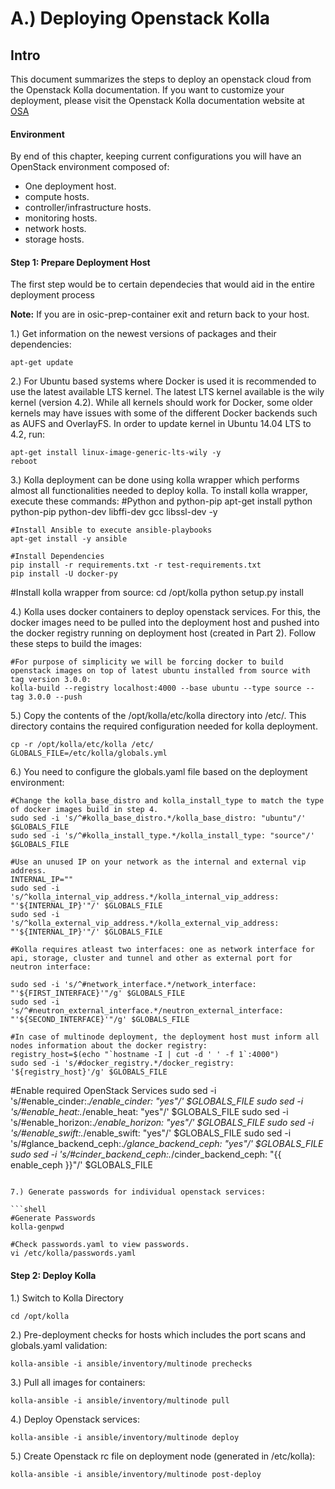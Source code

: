 A.) Deploying Openstack Kolla
=============================


Intro
------

This document summarizes the steps to deploy an openstack cloud from the Openstack Kolla documentation. If you want to customize your deployment, please visit the Openstack Kolla documentation website at [OSA](http://docs.openstack.org/developer/kolla/)

#### Environment

By end of this chapter, keeping current configurations you will have an OpenStack environment composed of:
- One deployment host.
- compute hosts.
- controller/infrastructure hosts.
- monitoring hosts.
- network hosts.
- storage hosts.

#### Step 1: Prepare Deployment Host

The first step would be to certain dependecies that would aid in the entire deployment process

__Note:__ If you are in osic-prep-container exit and return back to your host.

1.)  Get information on the newest versions of packages and their dependencies:

```shell
apt-get update
```
2.) For Ubuntu based systems where Docker is used it is recommended to use the latest available LTS kernel. The latest LTS kernel available is the wily kernel (version 4.2). While all kernels should work for Docker, some older kernels may have issues with some of the different Docker backends such as AUFS and OverlayFS. In order to update kernel in Ubuntu 14.04 LTS to 4.2, run:

```shell
apt-get install linux-image-generic-lts-wily -y
reboot
```

3.) Kolla deployment can be done using kolla wrapper which performs almost all functionalities needed to deploy kolla. To install kolla wrapper, execute these commands:
    #Python and python-pip
    apt-get install python python-pip python-dev libffi-dev gcc libssl-dev -y
    
    #Install Ansible to execute ansible-playbooks
    apt-get install -y ansible
    
    #Install Dependencies
    pip install -r requirements.txt -r test-requirements.txt
    pip install -U docker-py

   #Install kolla wrapper from source:
    cd /opt/kolla
    python setup.py install


4.) Kolla uses docker containers to deploy openstack services. For this, the docker images need to be pulled into the deployment host and pushed into the docker registry running on deployment host (created in Part 2). Follow these steps to build the images:

```shell
#For purpose of simplicity we will be forcing docker to build openstack images on top of latest ubuntu installed from source with tag version 3.0.0:
kolla-build --registry localhost:4000 --base ubuntu --type source --tag 3.0.0 --push
```

5.) Copy the contents of the /opt/kolla/etc/kolla directory into /etc/. This directory contains the required configuration needed for kolla deployment.

```shell
cp -r /opt/kolla/etc/kolla /etc/
GLOBALS_FILE=/etc/kolla/globals.yml
```

6.) You need to configure the globals.yaml file based on the deployment environment:

```shell
#Change the kolla_base_distro and kolla_install_type to match the type of docker images build in step 4.
sudo sed -i 's/^#kolla_base_distro.*/kolla_base_distro: "ubuntu"/' $GLOBALS_FILE
sudo sed -i 's/^#kolla_install_type.*/kolla_install_type: "source"/' $GLOBALS_FILE

#Use an unused IP on your network as the internal and external vip address.
INTERNAL_IP=""
sudo sed -i 's/^kolla_internal_vip_address.*/kolla_internal_vip_address: "'${INTERNAL_IP}'"/' $GLOBALS_FILE
sudo sed -i 's/^kolla_external_vip_address.*/kolla_external_vip_address: "'${INTERNAL_IP}'"/' $GLOBALS_FILE

#Kolla requires atleast two interfaces: one as network interface for api, storage, cluster and tunnel and other as external port for neutron interface:

sudo sed -i 's/^#network_interface.*/network_interface: "'${FIRST_INTERFACE}'"/g' $GLOBALS_FILE
sudo sed -i 's/^#neutron_external_interface.*/neutron_external_interface: "'${SECOND_INTERFACE}'"/g' $GLOBALS_FILE

#In case of multinode deployment, the deployment host must inform all nodes information about the docker registry:
registry_host=$(echo "`hostname -I | cut -d ' ' -f 1`:4000")
sudo sed -i 's/#docker_registry.*/docker_registry: '${registry_host}'/g' $GLOBALS_FILE
```

#Enable required OpenStack Services
sudo sed -i 's/#enable_cinder:.*/enable_cinder: "yes"/' $GLOBALS_FILE
sudo sed -i 's/#enable_heat:.*/enable_heat: "yes"/' $GLOBALS_FILE
sudo sed -i 's/#enable_horizon:.*/enable_horizon: "yes"/' $GLOBALS_FILE
sudo sed -i 's/#enable_swift:.*/enable_swift: "yes"/' $GLOBALS_FILE
sudo sed -i 's/#glance_backend_ceph:.*/glance_backend_ceph: "yes"/' $GLOBALS_FILE
sudo sed -i 's/#cinder_backend_ceph:.*/cinder_backend_ceph: "{{ enable_ceph }}"/' $GLOBALS_FILE
```

7.) Generate passwords for individual openstack services:

```shell
#Generate Passwords
kolla-genpwd

#Check passwords.yaml to view passwords.
vi /etc/kolla/passwords.yaml
```

#### Step 2: Deploy Kolla
1.) Switch to Kolla Directory

```shell
cd /opt/kolla
```

2.) Pre-deployment checks for hosts which includes the port scans and globals.yaml validation:

```shell
kolla-ansible -i ansible/inventory/multinode prechecks
```

3.) Pull all images for containers:

```shell
kolla-ansible -i ansible/inventory/multinode pull
```

4.) Deploy Openstack services:

```shell
kolla-ansible -i ansible/inventory/multinode deploy
```

5.) Create Openstack rc file on deployment node (generated in /etc/kolla):

```shell
kolla-ansible -i ansible/inventory/multinode post-deploy
```
